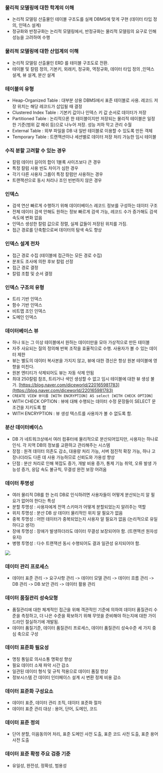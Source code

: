 ### 물리적 모델링에 대한 학계의 이해
- 논리적 모델링 산출물인 테이블 구조도를 실제 DBMS에 맞게 구현 (데이터 타입 정의, 인덱스 설계)
- 정규화와 반정규화는 논리적 모델링에서, 반정규화는 물리적 모델링의 요구로 인해 성능을 고려하여 수행

### 물리적 모델링에 대한 산업계의 이해
- 논리적 모델링 산출물인 ERD 를 테이블 구조도로 전환.
- 테이블 및 칼럼 정의, 기본키, 외래키, 정규화, 역정규화, 데이터 타입 정의 ,인덱스 설계, 뷰 설계, 분산 설계

### 테이블의 유형
- Heap-Organized Table : 대부분 상용 DBMS에서 표준 테이블로 사용. 레코드 저장 위치는 해당 레코드가 삽입될 때 결정
- Clustered Index Table : 기본키 값이나 인덱스 키 값 순서로 데이터가 저장
- Partitioned Table : 논리적으론 한 테이블이지만 저장되는 물리적 테이블은 일정한 기준(범위 값 해쉬 등)으로 나누어 저장. 성능 저하 막고 관리 수월
- External Table : 외부 파일을 DB 내 일반 테이블로 이용할 수 있도록 만든 객체
- Temporary Table : 트랜잭션이나 세션별로 데이터 저장 처리 가능한 임시 테이블

### 수직 분할 고려할 수 있는 경우
- 칼럼 데이터 길이의 합이 1블록 사이즈보다 큰 경우
- 특정 칼럼 사용 빈도 차이가 심한 경우
- 각기 다른 사용자 그룹이 특정 칼럼만 사용하는 경우
- 트랜잭션으로 동시 처리나 조인 빈번하지 않은 경우

### 인덱스
- 검색 연산 빠르게 수행하기 위해 데이터베이스 레코드 정보를 구성하는 데이터 구조
- 전체 데이터 검색 안해도 원하는 정보 빠르게 검색 가능, 레코드 수가 증가해도 검색 속도에 변화 없음
- 인덱스 생성한 칼럼 값으로 정렬, 실제 값들이 저장된 위치를 가짐.
- 접근 경로를 단축함으로써 데이터의 탐색 속도 향상

### 인덱스 설계 전차
- 접근 경로 수집 (테이블에 접근하는 모든 경로 수집)
- 분포도 조사에 의한 후보 칼럼 선정
- 접근 경로 결정
- 칼럼 조합 및 순서 결정

### 인덱스 구조의 유형
- 트리 기반 인덱스
- 함수 기반 인덱스
- 비트맵 조인 인덱스
- 도메인 인덱스

### 데이터베이스 뷰
- 하나 또는 그 이상 테이블에서 원하는 데이터만을 모아 가상적으로 만든 테이블
- 자주 사요되는 질의 정의해 반복 조작을 효율적으로 수행. 사용자가 볼 수 있는 데이터 제한
- 뷰는 별도의 데이터 복사본을 가지지 않고, 뷰에 대한 갱신은 항상 원본 테이블에 영향을 미친다.
- 원본 엔티티가 삭제되어도 뷰는 자동 삭제 안됨
- 최대 250칼럼 참조, 트리거나 색인 생성할 수 없고 임시 테이블에 대한 뷰 생성 불가.
[https://blog.naver.com/diceworld/220165981783](https://blog.naver.com/diceworld/220165981783)
- `CREATE VIEW 뷰이름 [WITH ENCRYPTION] AS select [WITH CHECK OPTION]`
- WITH CHECK OPTION : 뷰에 대해 수행되는 데이터 수정 문장들이 SELECT 문 조건을 지키도록 함
- WITH ENCRYPTION : 뷰 생성 텍스트를 사용자가 볼 수 없도록 함.

### 분산 데이터베이스
- DB 가 네트워크상에서 여러 컴퓨터에 물리적으로 분산되어있지만, 사용자는 하나로 인식. 각 지역 DB의 정보를 교환하고 관리해주는 시스템
- 장점 : 원격 데이터 의존도 감소, 대용량 처리 가능, 서버 점진적 확장 가능, 하나 고장나더라도 다른 데 사용 가능하므로 신뢰도와 가용성 향상
- 단점 : 분산 처리로 인해 복잡도 증가, 개발 비용 증가, 통제 기능 취약, 오류 발생 가능성 증가, 응답 속도 불규칙, 무결성 완전 보장 어려움

### 데이터 투명성
- 여러 물리적 DB를 한 논리 DB로 인식하려면 사용자들이 어떻게 분산되는지 알 필요가 없어야 한다는 특성
- 분할 투명성 : 사용자에게 전역 스키마가 어떻게 분할되었는지 알려주는 역할
- 위치 투명성 : 분산 DB 상 데이터 물리적인 위치 알 필요가 없음
- 중복 투명성 : 어떤 데이터가 중복되었는지 사용자 알 필요가 없음 (논리적으로 유일하다고 생각)
- 장애 투명성 : 장애가 발생하더라도 데이터 무결성 보장되어야 함. (트랜잭션 원자성 유지)
- 병행 투명성 : 다수 트랜잭션 동시 수행되어도 결과 일관성 유지되어야 함.

![.](https://encrypted-tbn0.gstatic.com/images?q=tbn:ANd9GcRQKcGBmJUs6_r0Mox3FM9CWbSAdigO1whcGw&s)

### 데이터 관리 프로세스
- 데이터 표준 관리 -> 요구사항 관리 -> 데이터 모델 관리 -> 데이터 흐름 관리 -> DB 관리 -> DB 보안 관리 -> 데이터 활용 관리

### 데이터 품질관리 성숙모형
- 품질관리에 대한 체계적인 접근을 위해 객관적인 기준에 의하여 데이터 품질관리 수준을 측정하고, 더 나은 수준을 확보하기 위해 무엇을 준비해야 하는지에 대한 가이드라인 절실하기에 개발됨.
- 데이터 품질기준, 데이터 품질관리 프로세스, 데이터 품질관리 성숙수준 세 가지 중심 축으로 구성

### 데이터 표준화 필요성 
- 명칭 통일로 의사소통 명확성 향상
- 필요 데이터 소재 파악 시간 감소
- 일관된 데이터 형식 및 규칙 적용으로 데이터 품질 향상
- 정보시스템 간 데이터 인터페이스 설계 시 변환 정제 비용 감소

### 데이터 표준화 구성요소
- 데이터 표준, 데이터 관리 조직, 데이터 표준화 절차
- 데이터 표준 관리 대상 : 용어, 단어, 도메인, 코드

### 데이터 표준 정의
- 단어 분할, 이음동의어 처리, 표준 도메인 사전 도출, 표준 코드 사전 도출, 표준 용어 사전 도출

### 데이터 표준 확정 주요 검증 기준
- 유일성, 완전성, 정확성, 범용성
